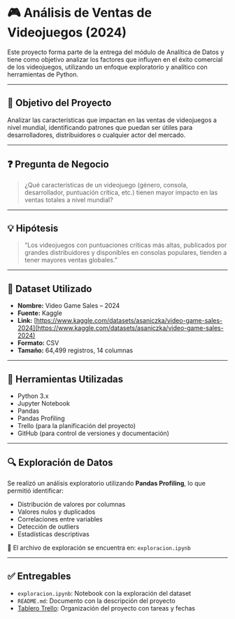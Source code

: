 # 🎮 Análisis de Ventas de Videojuegos (2024)

Este proyecto forma parte de la entrega del módulo de Analítica de Datos y tiene como objetivo analizar los factores que influyen en el éxito comercial de los videojuegos, utilizando un enfoque exploratorio y analítico con herramientas de Python.

---

## 📌 Objetivo del Proyecto

Analizar las características que impactan en las ventas de videojuegos a nivel mundial, identificando patrones que puedan ser útiles para desarrolladores, distribuidores o cualquier actor del mercado.

---

## ❓ Pregunta de Negocio

> ¿Qué características de un videojuego (género, consola, desarrollador, puntuación crítica, etc.) tienen mayor impacto en las ventas totales a nivel mundial?

---

## 💡 Hipótesis

> “Los videojuegos con puntuaciones críticas más altas, publicados por grandes distribuidores y disponibles en consolas populares, tienden a tener mayores ventas globales.”

---

## 🧾 Dataset Utilizado

- **Nombre:** Video Game Sales – 2024  
- **Fuente:** Kaggle  
- **Link:** [https://www.kaggle.com/datasets/asaniczka/video-game-sales-2024](https://www.kaggle.com/datasets/asaniczka/video-game-sales-2024)  
- **Formato:** CSV  
- **Tamaño:** 64,499 registros, 14 columnas

---

## 🧪 Herramientas Utilizadas

- Python 3.x  
- Jupyter Notebook  
- Pandas  
- Pandas Profiling  
- Trello (para la planificación del proyecto)  
- GitHub (para control de versiones y documentación)

---

## 🔍 Exploración de Datos

Se realizó un análisis exploratorio utilizando **Pandas Profiling**, lo que permitió identificar:

- Distribución de valores por columnas  
- Valores nulos y duplicados  
- Correlaciones entre variables  
- Detección de outliers  
- Estadísticas descriptivas  

📁 El archivo de exploración se encuentra en: `exploracion.ipynb`

---

## ✅ Entregables

- `exploracion.ipynb`: Notebook con la exploración del dataset  
- `README.md`: Documento con la descripción del proyecto  
- [Tablero Trello]([https://trello.com/](https://trello.com/invite/b/681fcb93afc7e535e69f08bf/ATTIbb949daf38407468e3153533f0c1938164840CBA/proyecto-integrado-iii)): Organización del proyecto con tareas y fechas
